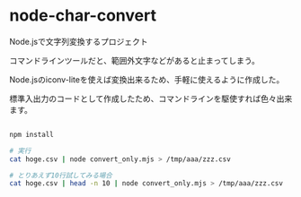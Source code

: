 # node-char-convert

Node.jsで文字列変換するプロジェクト

コマンドラインツールだと、範囲外文字などがあると止まってしまう。

Node.jsのiconv-liteを使えば変換出来るため、手軽に使えるように作成した。

標準入出力のコードとして作成したため、コマンドラインを駆使すれば色々出来ます。

```bash

npm install

# 実行
cat hoge.csv | node convert_only.mjs > /tmp/aaa/zzz.csv

# とりあえず10行試してみる場合
cat hoge.csv | head -n 10 | node convert_only.mjs > /tmp/aaa/zzz.csv
```
